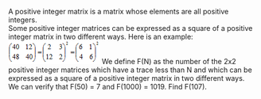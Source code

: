   A positive integer matrix is a matrix whose elements are all positive integers.<br />  Some positive integer matrices can be expressed as a square of a positive integer matrix in two different ways. Here is an example:      <img src="project/images/p_420_matrix.gif" />        We define F(N) as the number of the 2x2 positive integer matrices which have a trace less than N and which can be expressed as a square of a positive integer matrix in two different ways.<br />  We can verify that F(50) = 7 and F(1000) = 1019.        Find F(107).    